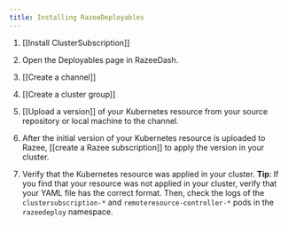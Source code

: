 ```yaml
---
title: Installing RazeeDeployables
---
```


1. [[Install ClusterSubscription]] 

2. Open the Deployables page in RazeeDash.

3. [[Create a channel]]

4. [[Create a cluster group]]

5. [[Upload a version]] of your Kubernetes resource from your source repository or
local machine to the channel. 

6. After the initial version of your Kubernetes resource is uploaded to Razee,
[[create a Razee subscription]] to apply the version in your cluster.

7. Verify that the Kubernetes resource was applied in your cluster.
   **Tip**: If you find that your resource was not applied in your cluster, verify
  that your YAML file has the correct format. Then, check the logs of the
  `clustersubscription-*` and `remoteresource-controller-*` pods in the
  `razeedeploy` namespace.
